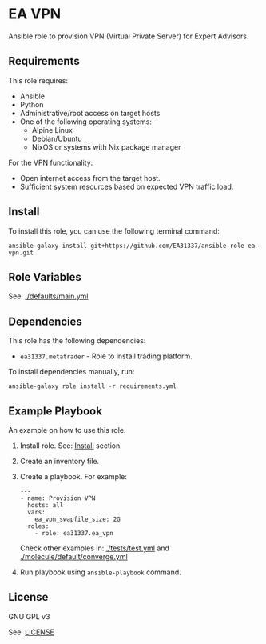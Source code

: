 # EA VPN

Ansible role to provision VPN (Virtual Private Server)
for Expert Advisors.

## Requirements

This role requires:

- Ansible
- Python
- Administrative/root access on target hosts
- One of the following operating systems:
  - Alpine Linux
  - Debian/Ubuntu
  - NixOS or systems with Nix package manager

For the VPN functionality:

- Open internet access from the target host.
- Sufficient system resources based on expected VPN traffic load.

## Install

To install this role, you can use the following terminal command:

    ansible-galaxy install git+https://github.com/EA31337/ansible-role-ea-vpn.git

## Role Variables

See: [./defaults/main.yml](./defaults/main.yml)

## Dependencies

This role has the following dependencies:

- `ea31337.metatrader` - Role to install trading platform.

To install dependencies manually, run:

    ansible-galaxy role install -r requirements.yml

## Example Playbook

An example on how to use this role.

1. Install role. See: [Install](#install) section.
1. Create an inventory file.
1. Create a playbook. For example:

       ---
       - name: Provision VPN
         hosts: all
         vars:
           ea_vpn_swapfile_size: 2G
         roles:
           - role: ea31337.ea_vpn

   Check other examples in: [./tests/test.yml](./tests/test.yml)
   and [./molecule/default/converge.yml](./molecule/default/converge.yml)

1. Run playbook using `ansible-playbook` command.

## License

GNU GPL v3

See: [LICENSE](./LICENSE)
